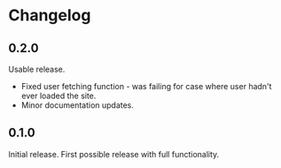 # Changelog

## 0.2.0

Usable release.

* Fixed user fetching function - was failing for case where user hadn't ever loaded the site.
* Minor documentation updates.

## 0.1.0

Initial release. First possible release with full functionality.
